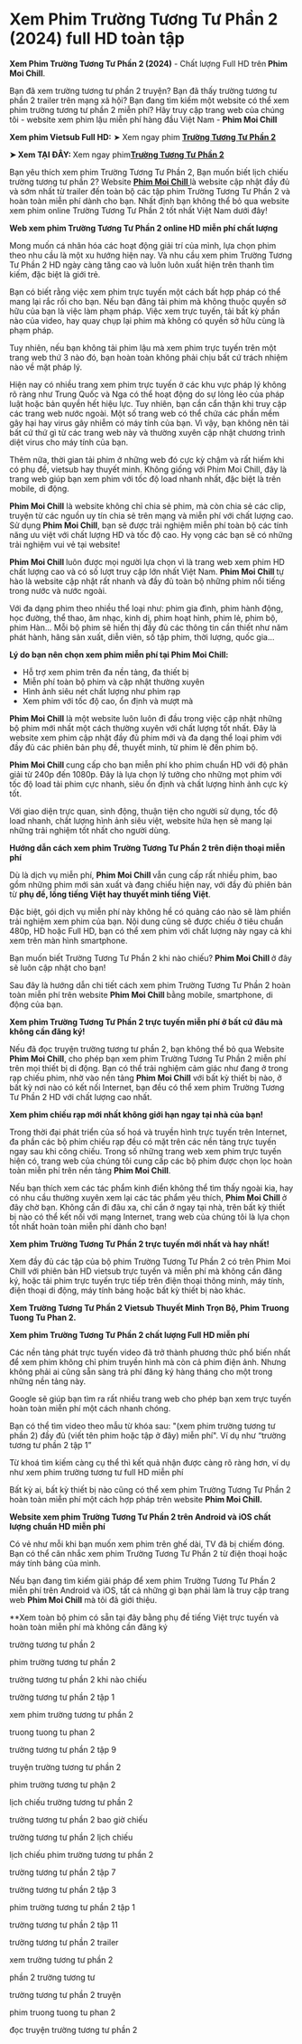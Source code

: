<h1><strong>Xem Phim Trường Tương Tư Phần 2 (2024)</strong> full HD toàn tập</h1>
<strong>Xem Phim Trường Tương Tư Phần 2 (2024)</strong> - Chất lượng Full HD trên<strong> Phim Moi Chill</strong>.

Bạn đã xem trường tương tư phần 2 truyện? Bạn đã thấy trường tương tư phần 2 trailer trên mạng xã hội? Bạn đang tìm kiếm một website có thể xem phim trường tương tư phần 2 miễn phí? Hãy truy cập trang web của chúng tôi - website xem phim lậu miễn phí hàng đầu Việt Nam - <strong>Phim Moi Chill</strong>

<strong>Xem phim Vietsub Full HD:</strong> ➤ Xem ngay phim <strong><a href="https://phimmoichillv.net/">Trường Tương Tư Phần 2</a></strong>

<strong>➤ Xem TẠI ĐÂY: </strong>Xem ngay phim<strong><a href="https://phimmoichillv.net/">Trường Tương Tư Phần 2</a></strong>

Bạn yêu thích xem phim Trường Tương Tư Phần 2, Bạn muốn biết lịch chiếu trường tương tư phần 2? Website <a href="https://phimmoichillv.net/"><strong>Phim Moi Chill </strong></a>là website cập nhật đầy đủ và sớm nhất từ trailer đến toàn bộ các tập phim Trường Tương Tư Phần 2 và hoàn toàn miễn phí dành cho bạn. Nhất định bạn không thể bỏ qua website xem phim online Trường Tương Tư Phần 2 tốt nhất Việt Nam dưới đây!

<strong>Web xem phim Trường Tương Tư Phần 2 online HD miễn phí chất lượng</strong>

Mong muốn cá nhân hóa các hoạt động giải trí của mình, lựa chọn phim theo nhu cầu là một xu hướng hiện nay. Và nhu cầu xem phim Trường Tương Tư Phần 2 HD ngày càng tăng cao và luôn luôn xuất hiện trên thanh tìm kiếm, đặc biệt là giới trẻ.

Bạn có biết rằng việc xem phim trực tuyến một cách bất hợp pháp có thể mang lại rắc rối cho bạn. Nếu bạn đăng tải phim mà không thuộc quyền sở hữu của bạn là việc làm phạm pháp. Việc xem trực tuyến, tải bất kỳ phần nào của video, hay quay chụp lại phim mà không có quyền sở hữu cùng là phạm pháp.

Tuy nhiên, nếu bạn không tải phim lậu mà xem phim trực tuyến trên một trang web thứ 3 nào đó, bạn hoàn toàn không phải chịu bất cứ trách nhiệm nào về mặt pháp lý.

Hiện nay có nhiều trang xem phim trực tuyến ở các khu vực pháp lý không rõ ràng như Trung Quốc và Nga có thể hoạt động do sự lỏng lẻo của pháp luật hoặc bản quyền hết hiệu lực. Tuy nhiên, bạn cần cẩn thận khi truy cập các trang web nước ngoài. Một số trang web có thể chứa các phần mềm gây hại hay virus gây nhiễm có máy tính của bạn. Vì vậy, bạn không nên tải bất cứ thứ gì từ các trang web này và thường xuyên cập nhật chương trình diệt virus cho máy tính của bạn.

Thêm nữa, thời gian tải phim ở những web đó cực kỳ chậm và rất hiếm khi có phụ đề, vietsub hay thuyết minh. Không giống với Phim Moi Chill, đây là trang web giúp bạn xem phim với tốc độ load nhanh nhất, đặc biệt là trên mobile, di động.

<strong>Phim Moi Chill</strong> là website không chỉ chia sẻ phim, mà còn chia sẻ các clip, truyện từ các nguồn uy tín chia sẻ trên mạng và miễn phí với chất lượng cao. Sử dụng <strong>Phim Moi Chill</strong>, bạn sẽ được trải nghiệm miễn phí toàn bộ các tính năng ưu việt với chất lượng HD và tốc độ cao. Hy vọng các bạn sẽ có những trải nghiệm vui vẻ tại website!

<strong>Phim Moi Chill </strong>luôn được mọi người lựa chọn vì là trang web xem phim HD chất lượng cao và có số lượt truy cập lớn nhất Việt Nam. <strong>Phim Moi Chill </strong>tự hào là website cập nhật rất nhanh và đầy đủ toàn bộ những phim nổi tiếng trong nước và nước ngoài.

Với đa dạng phim theo nhiều thể loại như: phim gia đình, phim hành động, học đường, thể thao, âm nhạc, kinh dị, phim hoạt hình, phim lẻ, phim bộ, phim Hàn… Mỗi bộ phim sẽ hiển thị đầy đủ các thông tin cần thiết như năm phát hành, hãng sản xuất, diễn viên, số tập phim, thời lượng, quốc gia…

<strong>Lý do bạn nên chọn xem phim miễn phí tại Phim Moi Chill:</strong>
<ul>
 	<li aria-level="1">Hỗ trợ xem phim trên đa nền tảng, đa thiết bị</li>
 	<li aria-level="1">Miễn phí toàn bộ phim và cập nhật thường xuyên</li>
 	<li aria-level="1">Hình ảnh siêu nét chất lượng như phim rạp</li>
 	<li aria-level="1">Xem phim với tốc độ cao, ổn định và mượt mà</li>
</ul>
<strong>Phim Moi Chill</strong> là một website luôn luôn đi đầu trong việc cập nhật những bộ phim mới nhất một cách thường xuyên với chất lượng tốt nhất. Đây là website xem phim cập nhật đầy đủ phim mới và đa dạng thể loại phim với đầy đủ các phiên bản phụ đề, thuyết minh, từ phim lẻ đến phim bộ.

<strong>Phim Moi Chill </strong>cung cấp cho bạn miễn phí kho phim chuẩn HD với độ phân giải từ 240p đến 1080p. Đây là lựa chọn lý tưởng cho những mọt phim với tốc độ load tải phim cực nhanh, siêu ổn định và chất lượng hình ảnh cực kỳ tốt.

Với giao diện trực quan, sinh động, thuận tiện cho người sử dụng, tốc độ load nhanh, chất lượng hình ảnh siêu việt, website hứa hẹn sẽ mang lại những trải nghiệm tốt nhất cho người dùng.

<strong>Hướng dẫn cách xem phim Trường Tương Tư Phần 2 trên điện thoại miễn phí</strong>

Dù là dịch vụ miễn phí, <strong>Phim Moi Chill </strong>vẫn cung cấp rất nhiều phim, bao gồm những phim mới sản xuất và đang chiếu hiện nay, với đầy đủ phiên bản từ <strong>phụ đề, lồng tiếng Việt hay thuyết minh tiếng Việt</strong>.

Đặc biệt, gói dịch vụ miễn phí này không hề có quảng cáo nào sẽ làm phiền trải nghiệm xem phim của bạn. Nội dung cũng sẽ được chiếu ở tiêu chuẩn 480p, HD hoặc Full HD, bạn có thể xem phim với chất lượng này ngay cả khi xem trên màn hình smartphone.

Bạn muốn biết Trường Tương Tư Phần 2 khi nào chiếu? <strong>Phim Moi Chill </strong>ở đây sẽ luôn cập nhật cho bạn!

Sau đây là hướng dẫn chi tiết cách xem phim Trường Tương Tư Phần 2 hoàn toàn miễn phí trên website <strong>Phim Moi Chill </strong>bằng mobile, smartphone, di động của bạn.

<strong>Xem phim Trường Tương Tư Phần 2 trực tuyến miễn phí ở bất cứ đâu mà không cần đăng ký! </strong>

Nếu đã đọc truyện trường tương tư phần 2, bạn không thể bỏ qua Website <strong>Phim Moi Chill</strong>, cho phép bạn xem phim Trường Tương Tư Phần 2 miễn phí trên mọi thiết bị di động. Bạn có thể trải nghiệm cảm giác như đang ở trong rạp chiếu phim, nhờ vào nền tảng <strong>Phim Moi Chill</strong> với bất kỳ thiết bị nào, ở bất kỳ nơi nào có kết nối Internet, bạn đều có thể xem phim Trường Tương Tư Phần 2 HD với chất lượng cao nhất.

<strong>Xem phim chiếu rạp mới nhất không giới hạn ngay tại nhà của bạn! </strong>

Trong thời đại phát triển của số hoá và truyền hình trực tuyến trên Internet, đa phần các bộ phim chiếu rạp đều có mặt trên các nền tảng trực tuyến ngay sau khi công chiếu. Trong số những trang web xem phim trực tuyến hiện có, trang web của chúng tôi cung cấp các bộ phim được chọn lọc hoàn toàn miễn phí trên nền tảng <strong>Phim Moi Chill</strong>.

Nếu bạn thích xem các tác phẩm kinh điển không thể tìm thấy ngoài kia, hay có nhu cầu thường xuyên xem lại các tác phẩm yêu thích, <strong>Phim Moi Chill </strong>ở đây chờ bạn. Không cần đi đâu xa, chỉ cần ở ngay tại nhà, trên bất kỳ thiết bị nào có thể kết nối với mạng Internet, trang web của chúng tôi là lựa chọn tốt nhất hoàn toàn miễn phí dành cho bạn!

<strong>Xem phim Trường Tương Tư Phần 2 trực tuyến mới nhất và hay nhất!</strong>

Xem đầy đủ các tập của bộ phim Trường Tương Tư Phần 2 có trên Phim Moi Chill với phiên bản HD vietsub trực tuyến và miễn phí mà không cần đăng ký, hoặc tải phim trực tuyến trực tiếp trên điện thoại thông minh, máy tính, điện thoại di động, máy tính bảng hoặc bất kỳ thiết bị nào khác.

<strong>Xem Trường Tương Tư Phần 2 Vietsub Thuyết Minh Trọn Bộ, Phim Truong Tuong Tu Phan 2. </strong>

<strong>Xem phim Trường Tương Tư Phần 2 chất lượng Full HD miễn phí</strong>

Các nền tảng phát trực tuyến video đã trở thành phương thức phổ biến nhất để xem phim không chỉ phim truyền hình mà còn cả phim điện ảnh. Nhưng không phải ai cũng sẵn sàng trả phí đăng ký hàng tháng cho một trong những nền tảng này.

Google sẽ giúp bạn tìm ra rất nhiều trang web cho phép bạn xem trực tuyến hoàn toàn miễn phí một cách nhanh chóng.

Bạn có thể tìm video theo mẫu từ khóa sau: "(xem phim trường tương tư phần 2) đầy đủ (viết tên phim hoặc tập ở đây) miễn phí". Ví dụ như “trường tương tư phần 2 tập 1”

Từ khoá tìm kiếm càng cụ thể thì kết quả nhận được càng rõ ràng hơn, ví dụ như xem phim trường tương tư full HD miễn phí

Bất kỳ ai, bất kỳ thiết bị nào cũng có thể xem phim Trường Tương Tư Phần 2 hoàn toàn miễn phí một cách hợp pháp trên website <strong>Phim Moi Chill. </strong>

<strong>Website xem phim Trường Tương Tư Phần 2 trên Android và iOS chất lượng chuẩn HD miễn phí </strong>

Có vẻ như mỗi khi bạn muốn xem phim trên ghế dài, TV đã bị chiếm đóng. Bạn có thể cân nhắc xem phim Trường Tương Tư Phần 2 từ điện thoại hoặc máy tính bảng của mình.

Nếu bạn đang tìm kiếm giải pháp để xem phim Trường Tương Tư Phần 2 miễn phí trên Android và iOS, tất cả những gì bạn phải làm là truy cập trang web <strong>Phim Moi Chill</strong> mà tôi đã giới thiệu.

**Xem toàn bộ phim có sẵn tại đây bằng phụ đề tiếng Việt trực tuyến và hoàn toàn miễn phí mà không cần đăng ký

trường tương tư phần 2

phim trường tương tư phần 2

trường tương tư phần 2 khi nào chiếu

trường tương tư phần 2 tập 1

xem phim trường tương tư phần 2

truong tuong tu phan 2

trường tương tư phần 2 tập 9

truyện trường tương tư phần 2

phim trường tương tư phận 2

lịch chiếu trường tương tư phần 2

trường tương tư phần 2 bao giờ chiếu

trường tương tư phần 2 lịch chiếu

lịch chiếu phim trường tương tư phần 2

trường tương tư phần 2 tập 7

trường tương tư phần 2 tập 3

phim trường tương tư phần 2 tập 1

trường tương tư phần 2 tập 11

trường tương tư phần 2 trailer

xem trường tương tư phần 2

phần 2 trường tương tư

trường tương tư phần 2 truyện

phim truong tuong tu phan 2

đọc truyện trường tương tư phần 2
